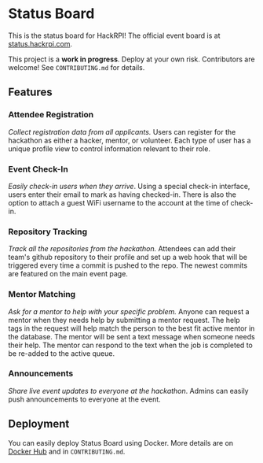 # Status Board
This is the status board for HackRPI! The official event board is at 
[status.hackrpi.com](https://status.hackrpi.com).

This project is a **work in progress**. Deploy at your own risk. Contributors are welcome! See
`CONTRIBUTING.md` for details.

## Features

### Attendee Registration
*Collect registration data from all applicants.* Users can register for the hackathon as either a
hacker, mentor, or volunteer. Each type of user has a unique profile view to control information
relevant to their role.

### Event Check-In
*Easily check-in users when they arrive*. Using a special check-in interface, users enter their
email to mark as having checked-in. There is also the option to attach a guest WiFi username to
the account at the time of check-in.

### Repository Tracking
*Track all the repositories from the hackathon.* Attendees can add their team's github repository
to their profile and set up a web hook that will be triggered every time a commit is pushed to
the repo. The newest commits are featured on the main event page.

### Mentor Matching
*Ask for a mentor to help with your specific problem.* Anyone can request a mentor when they 
needs help by submitting a mentor request. The help tags in the request will help match the person 
to the best fit active mentor in the database. The mentor will be sent a text message when someone 
needs their help. The mentor can respond to the text when the job is completed to be re-added to
the active queue.

### Announcements
*Share live event updates to everyone at the hackathon*. Admins can easily push announcements to
everyone at the event.


## Deployment

You can easily deploy Status Board using Docker. More details are on 
[Docker Hub](https://hub.docker.com/r/hackrpi/status-board/) and in `CONTRIBUTING.md`.
